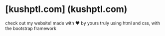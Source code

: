 # [kushptl.com] (kushptl.com)

check out my website! made with ❤ by yours truly using html and css, with the bootstrap framework
